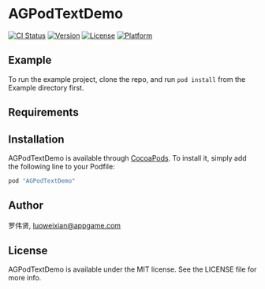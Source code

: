 # AGPodTextDemo

[![CI Status](http://img.shields.io/travis/罗伟贤/AGPodTextDemo.svg?style=flat)](https://travis-ci.org/罗伟贤/AGPodTextDemo)
[![Version](https://img.shields.io/cocoapods/v/AGPodTextDemo.svg?style=flat)](http://cocoapods.org/pods/AGPodTextDemo)
[![License](https://img.shields.io/cocoapods/l/AGPodTextDemo.svg?style=flat)](http://cocoapods.org/pods/AGPodTextDemo)
[![Platform](https://img.shields.io/cocoapods/p/AGPodTextDemo.svg?style=flat)](http://cocoapods.org/pods/AGPodTextDemo)

## Example

To run the example project, clone the repo, and run `pod install` from the Example directory first.

## Requirements

## Installation

AGPodTextDemo is available through [CocoaPods](http://cocoapods.org). To install
it, simply add the following line to your Podfile:

```ruby
pod "AGPodTextDemo"
```

## Author

罗伟贤, luoweixian@appgame.com

## License

AGPodTextDemo is available under the MIT license. See the LICENSE file for more info.

